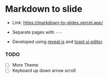 # Markdown to slide

- Link: https://markdown-to-slides.vercel.app/

- Separate pages with `---`

- Developed using [reveal.js](https://revealjs.com/) and [toast ui editor](https://github.com/nhn/tui.editor).

### TODO

- [ ] More Theme
- [ ] Keyboard up down arrow scroll
